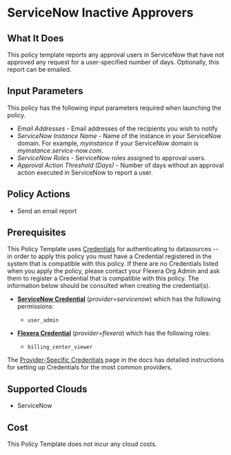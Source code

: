 # ServiceNow Inactive Approvers

## What It Does

This policy template reports any approval users in ServiceNow that have not approved any request for a user-specified number of days. Optionally, this report can be emailed.

## Input Parameters

This policy has the following input parameters required when launching the policy.

- *Email Addresses* - Email addresses of the recipients you wish to notify
- *ServiceNow Instance Name* - Name of the instance in your ServiceNow domain. For example, *myinstance* if your ServiceNow domain is *myinstance.service-now.com*.
- *ServiceNow Roles* - ServiceNow roles assigned to approval users.
- *Approval Action Threshold (Days)* - Number of days without an approval action executed in ServiceNow to report a user.

## Policy Actions

- Send an email report

## Prerequisites

This Policy Template uses [Credentials](https://docs.flexera.com/flexera/EN/Automation/ManagingCredentialsExternal.htm) for authenticating to datasources -- in order to apply this policy you must have a Credential registered in the system that is compatible with this policy. If there are no Credentials listed when you apply the policy, please contact your Flexera Org Admin and ask them to register a Credential that is compatible with this policy. The information below should be consulted when creating the credential(s).

- [**ServiceNow Credential**](https://docs.flexera.com/flexera/EN/Automation/GenericCredentials.htm#automationadmin_3335267112_1121390) (*provider=servicenow*) which has the following permissions:
  - `user_admin`

- [**Flexera Credential**](https://docs.flexera.com/flexera/EN/Automation/ProviderCredentials.htm) (*provider=flexera*) which has the following roles:
  - `billing_center_viewer`

The [Provider-Specific Credentials](https://docs.flexera.com/flexera/EN/Automation/ProviderCredentials.htm) page in the docs has detailed instructions for setting up Credentials for the most common providers.

## Supported Clouds

- ServiceNow

## Cost

This Policy Template does not incur any cloud costs.
